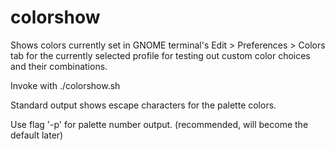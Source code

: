# colorshow
Shows colors currently set in GNOME terminal's Edit > Preferences > Colors tab for the currently selected profile for testing out custom color choices and their combinations.

Invoke with ./colorshow.sh

Standard output shows escape characters for the palette colors.

Use flag '-p' for palette number output. (recommended, will become the default later)
